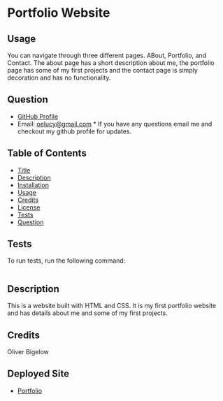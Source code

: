 # Portfolio Website

## Usage

You can navigate through three different pages. ABout, Portfolio, and Contact. The about page has a short description about me, the portfolio page has some of my first projects and the contact page is simply decoration and has no functionality.

## Question

- [GitHub Profile](https://github.com/obigelow)
- Email: oelucy@gmail.com \* If you have any questions email me and checkout my github profile for updates.

## Table of Contents

- [Title](#portfolio-website)
- [Description](#Description)
- [Installation](#Installation)
- [Usage](#Usage)
- [Credits](#Credits)
- [License](#License)
- [Tests](#Tests)
- [Question](#Question)

## Tests

To run tests, run the following command:

```npm test

```

## Description

This is a website built with HTML and CSS. It is my first portfolio website and has details about me and some of my first projects.

## Credits

Oliver Bigelow

## Deployed Site

- [Portfolio](https://obigelow.github.io/bootstrap-homework/portfolio.html)

